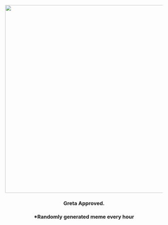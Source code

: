 <p align="center">
        <img src="https://i.redd.it/t0hhz24xtmz91.jpg" width="600" height="600">
        </p>
        <h3 align="center">Greta Approved.</h3>
        <h3 align="center">*Randomly generated meme every hour</h3>
    